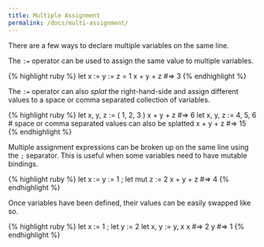 ```yaml
---
title: Multiple Assignment
permalink: /docs/multi-assignment/
---
```


There are a few ways to declare multiple variables on the same line.

The `:=` operator can be used to assign the same value to multiple variables.

{% highlight ruby %}
    let x := y := z = 1
    x + y + z   #=> 3
{% endhighlight %}

The `:=` operator can also _splat_ the right-hand-side and assign different values to a space or comma separated collection of variables.

{% highlight ruby %}
    let x, y, z := ( 1, 2, 3 )
    x + y + z   #=> 6
    let x, y, z := 4, 5, 6  # space or comma separated values can also be splatted
    x + y + z   #=> 15
{% endhighlight %}

Multiple assignment expressions can be broken up on the same line using the `;` separator. This is useful when some variables need to have mutable bindings.

{% highlight ruby %}
    let x := y := 1 ; let mut z := 2
    x + y + z   #=> 4
{% endhighlight %}

Once variables have been defined, their values can be easily swapped like so.

{% highlight ruby %}
    let x := 1 ; let y := 2
    let x, y := y, x
    x   #=> 2
    y   #=> 1
{% endhighlight %}

